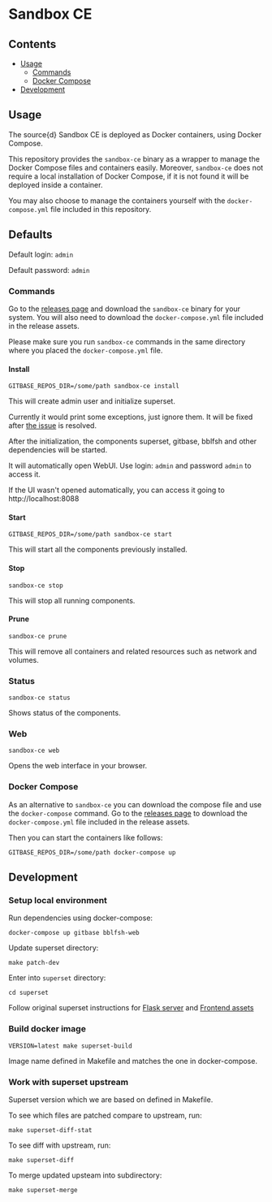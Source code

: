 # Sandbox CE

## Contents

- [Usage](#usage)
  - [Commands](#commands)
  - [Docker Compose](#docker-compose)
- [Development](#development)

## Usage

The source{d} Sandbox CE is deployed as Docker containers, using Docker Compose.

This repository provides the `sandbox-ce` binary as a wrapper to manage the Docker Compose files and containers easily. Moreover, `sandbox-ce` does not require a local installation of Docker Compose, if it is not found it will be deployed inside a container.

You may also choose to manage the containers yourself with the `docker-compose.yml` file included in this repository.

## Defaults

Default login: `admin`

Default password: `admin`

### Commands

Go to the [releases page](https://github.com/src-d/superset-compose/releases) and download the `sandbox-ce` binary for your system. You will also need to download the `docker-compose.yml` file included in the release assets.

Please make sure you run `sandbox-ce` commands in the same directory where you placed the `docker-compose.yml` file.

#### Install

```
GITBASE_REPOS_DIR=/some/path sandbox-ce install
```

This will create admin user and initialize superset.

Currently it would print some exceptions, just ignore them. It will be fixed after [the issue](https://github.com/src-d/gitbase/issues/808) is resolved.

After the initialization, the components superset, gitbase, bblfsh and other dependencies will be started.

It will automatically open WebUI. Use login: `admin` and password `admin` to access it.

If the UI wasn't opened automatically, you can access it going to http://localhost:8088


#### Start

```
GITBASE_REPOS_DIR=/some/path sandbox-ce start
```

This will start all the components previously installed.

#### Stop

```
sandbox-ce stop
```

This will stop all running components.

#### Prune

```
sandbox-ce prune
```

This will remove all containers and related resources such as network and volumes.

### Status

```
sandbox-ce status
```

Shows status of the components.

### Web

```
sandbox-ce web
```

Opens the web interface in your browser.

### Docker Compose

As an alternative to `sandbox-ce` you can download the compose file and use the `docker-compose` command. Go to the [releases page](https://github.com/src-d/superset-compose/releases) to download the `docker-compose.yml` file included in the release assets.

Then you can start the containers like follows:

```shell
GITBASE_REPOS_DIR=/some/path docker-compose up
```

## Development

### Setup local environment

Run dependencies using docker-compose:
```
docker-compose up gitbase bblfsh-web
```

Update superset directory:

```
make patch-dev
```

Enter into `superset` directory:
```
cd superset
```

Follow original superset instructions for [Flask server](https://github.com/apache/incubator-superset/blob/release--0.32/CONTRIBUTING.md#flask-server) and [Frontend assets](https://github.com/apache/incubator-superset/blob/release--0.32/CONTRIBUTING.md#frontend-assets)


### Build docker image

```
VERSION=latest make superset-build
```

Image name defined in Makefile and matches the one in docker-compose.

### Work with superset upstream

Superset version which we are based on defined in Makefile.

To see which files are patched compare to upstream, run:

```
make superset-diff-stat
```

To see diff with upstream, run:

```
make superset-diff
```


To merge updated upsteam into subdirectory:

```
make superset-merge
```
